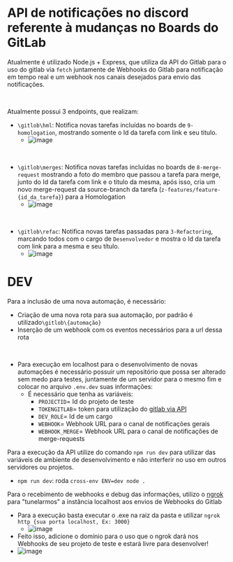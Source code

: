 # API de notificações no discord referente à mudanças no Boards do GitLab

Atualmente é utilizado Node.js + Express, que utiliza da API do Gitlab para o uso do gitlab via `fetch` juntamente de Webhooks do Gitlab para notificação em tempo real e um webhook nos canais desejados para envio das notificações.

<br>

Atualmente possui 3 endpoints, que realizam:

- `\gitlob\hml`: Notifica novas tarefas incluídas no boards de `9-homologation`, mostrando somente o Id da tarefa com link e seu titulo.
  - ![image](uploads/7fec7c261ebfe3d648332901bef2b2af/image.png)

<br>

- `\gitlob\merges`: Notifica novas tarefas incluídas no boards de `8-merge-request` mostrando a foto do membro que passou a tarefa para merge, junto do Id da tarefa com link e o titulo da mesma, após isso, cria um novo merge-request da source-branch da tarefa (`z-features/feature-{id_da_tarefa}`) para a Homologation
  - ![image](uploads/347dfb3b2b4fa6d12524c47bf7a528a6/image.png)

<br>

- `\gitlob\refac`: Notifica novas tarefas passadas para `3-Refactoring`, marcando todos com o cargo de `Desenvolvedor` e mostra o Id da tarefa com link para a mesma e seu título.
  - ![image](uploads/2ef18fb66eaa0e605f63e0a6a76cb6aa/image.png)

# DEV

Para a inclusão de uma nova automação, é necessário:
- Criação de uma nova rota para sua automação, por padrão é utilizado`\gitlob\{automação}`
- Inserção de um webhook com os eventos necessários para a url dessa rota

<br>

- Para execução em localhost para o desenvolvimento de novas automações é necessário possuir um repositório que possa ser alterado sem medo para testes, juntamente de um servidor para o mesmo fim e colocar no arquivo `.env.dev` suas informações:
  - É necessário que tenha as variáveis:
    - `PROJECTID`= Id do projeto de teste
    - `TOKENGITLAB`= token para utilização do [gitlab via API](https://docs.gitlab.com/ee/api/api_resources.html)
    - `DEV_ROLE`= Id de um cargo   
    - `WEBHOOK`= Webhook URL para o canal de notificações gerais
    - `WEBHOOK_MERGE`= Webhook URL para o canal de notificações de merge-requests

Para a execução da API utilize do comando `npm run dev` para utilizar das variáveis de ambiente de desenvolvimento e não interferir no uso em outros servidores ou projetos.
  - `npm run dev`: roda `cross-env ENV=dev node .`

Para o recebimento de webhooks e debug das informações, utilizo o [ngrok](https://ngrok.com/) para "tunelarmos" a instância localhost aos envios de Webhooks do Gitlab
  - Para a execução basta executar o .exe na raiz da pasta e utilizar `ngrok http {sua porta localhost, Ex: 3000}`
    - ![image](uploads/9e3d7e48ace0e41e14a62f14ec47aff7/image.png)
  - Feito isso, adicione o domínio para o uso que o ngrok dará nos Webhooks de seu projeto de teste e estará livre para desenvolver!
   - ![image](uploads/ffa672748d6a234f2167657300b9d6c7/image.png)
